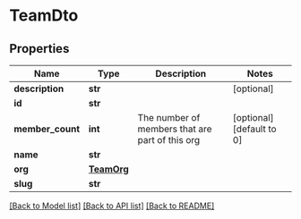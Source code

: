 # TeamDto

## Properties
Name | Type | Description | Notes
------------ | ------------- | ------------- | -------------
**description** | **str** |  | [optional] 
**id** | **str** |  | 
**member_count** | **int** | The number of members that are part of this org | [optional] [default to 0]
**name** | **str** |  | 
**org** | [**TeamOrg**](TeamOrg.md) |  | 
**slug** | **str** |  | 

[[Back to Model list]](../README.md#documentation-for-models) [[Back to API list]](../README.md#documentation-for-api-endpoints) [[Back to README]](../README.md)


